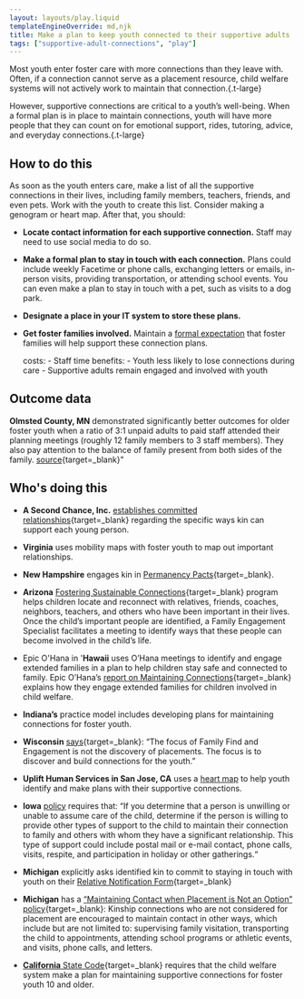 ```yaml
---
layout: layouts/play.liquid
templateEngineOverride: md,njk
title: Make a plan to keep youth connected to their supportive adults
tags: ["supportive-adult-connections", "play"]
---
```


Most youth enter foster care with more connections than they leave with. Often, if a connection cannot serve as a placement resource, child welfare systems will not actively work to maintain that connection.{.t-large}

However, supportive connections are critical to a youth’s well-being. When a formal plan is in place to maintain connections, youth will have more people that they can count on for emotional support, rides, tutoring, advice, and everyday connections.{.t-large}

## How to do this

As soon as the youth enters care, make a list of all the supportive connections in their lives, including family members, teachers, friends, and even pets. Work with the youth to create this list. Consider making a genogram or heart map. After that, you should:

* **Locate contact information for each supportive connection.** Staff may need to use social media to do so.

* **Make a formal plan to stay in touch with each connection.** Plans could include weekly Facetime or phone calls, exchanging letters or emails, in-person visits, providing transportation, or attending school events. You can even make a plan to stay in touch with a pet, such as visits to a dog park.

* **Designate a place in your IT system to store these plans.**

* **Get foster families involved.** Maintain a [formal expectation](/recommendations/keeping-in-touch-with-kin-formal-responsibility) that foster families will help support these connection plans.

    costs:
      - Staff time
    benefits:
      - Youth less likely to lose connections during care
      - Supportive adults remain engaged and involved with youth

## Outcome data

**Olmsted County, MN** demonstrated significantly better outcomes for older foster youth when a ratio of 3:1 unpaid adults to paid staff attended their planning meetings (roughly 12 family members to 3 staff members). They also pay attention to the balance of family present from both sides of the family. [source](https://anchor.fm/nipfc/episodes/Episode-10--Sustaining-Family-Involvement-ea7q6v){target=_blank}"

## Who's doing this

* **A Second Chance, Inc.** [establishes committed relationships](https://www.asecondchance-kinship.com/programs-services/philadelphia/support-services/family-finding/){target=_blank} regarding the specific ways kin can support each young person.

* **Virginia** uses mobility maps with foster youth to map out important relationships.

* **New Hampshire** engages kin in [Permanency Pacts](https://www.fosterclub.com/sites/default/files/Permanency%20Pact_0.pdf){target=_blank}.

* **Arizona** [Fostering Sustainable Connections](https://dcs.az.gov/news/department-child-safety-wins-federal-approval-innovative-intervention-program-help-children){target=_blank} program helps children locate and reconnect with relatives, friends, coaches, neighbors, teachers, and others who have been important in their lives. Once the child’s important people are identified, a Family Engagement Specialist facilitates a meeting to identify ways that these people can become involved in the child’s life.

* Epic O'Hana in '**Hawaii** uses O’Hana meetings to identify and engage extended families in a plan to help children stay safe and connected to family. Epic O’Hana’s [report on Maintaining Connections](https://www.grandfamilies.org/Portals/0/Documents/Wikihow/Hawaii%20Maintaining%20Connections%20manual.pdf?ver=lrUOaC2XwUsJMdzVcHOW4g%3d%3d){target=_blank} explains how they engage extended families for children involved in child welfare.

* **Indiana’s** practice model includes developing plans for maintaining connections for foster youth.

* **Wisconsin** [says](https://drive.google.com/file/d/1vhn78eupW25aIhfTGSVri1rh2y_0GEQ9/view){target=_blank}: “The focus of Family Find and Engagement is not the discovery of placements. The focus is to discover and build connections for the youth.”

* **Uplift Human Services in San Jose, CA** uses a [heart map](/recommendations/use-heart-map/) to help youth identify and make plans with their supportive connections.

* **Iowa** [policy](https://hhs.iowa.gov/sites/default/files/18-B1.pdf) requires that: “If you determine that a person is unwilling or unable to assume care of the child, determine if the person is willing to provide other types of support to the child to maintain their connection to family and others with whom they have a significant relationship. This type of support could include postal mail or e-mail contact, phone calls, visits, respite, and participation in holiday or other gatherings.“

* **Michigan** explicitly asks identified kin to commit to staying in touch with youth on their [Relative Notification Form](https://www.michigan.gov/mdhhs/-/media/Project/Websites/mdhhs/Doing-Business-with-MDHHS/Contract-and-Subrecipient-Resources/Foster-Care-Forms/DHS-0990.dot?rev=39bab7cbc17e41ea86e7d14669a0b732&hash=658359B04B5A81E4195C8614CDBBEED5){target=_blank}

* **Michigan** has a [“Maintaining Contact when Placement is Not an Option” policy](https://dhhs.michigan.gov/OLMWEB/EX/FO/Public/FOM/722-03B.pdf){target=_blank}: Kinship connections who are not considered for placement are encouraged to maintain contact in other ways, which include but are not limited to: supervising family visitation, transporting the child to appointments, attending school programs or athletic events, and visits, phone calls, and letters.

* [**California** State Code](https://leginfo.legislature.ca.gov/faces/codes_displaySection.xhtml?lawCode=WIC&sectionNum=16501.1){target=_blank} requires that the child welfare system make a plan for maintaining supportive connections for foster youth 10 and older.